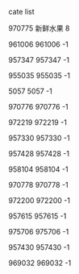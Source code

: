 cate list

970775 新鲜水果 8

961006 961006 -1

957347 957347 -1

955035 955035 -1

5057 5057 -1

970776 970776 -1

972219 972219 -1

957330 957330 -1

957428 957428 -1

958104 958104 -1

970778 970778 -1

972200 972200 -1

957615 957615 -1

975706 975706 -1

957430 957430 -1

969032 969032 -1


